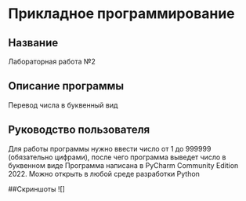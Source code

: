 # Прикладное программирование
## Название
Лабораторная работа №2
## Описание программы 
Перевод числа в буквенный вид
## Руководство пользователя
Для работы программы нужно ввести число от 1 до 999999 (обязательно цифрами), после чего программа выведет число в буквенном виде 
Программа написана в PyCharm Community Edition 2022. Можно открыть в любой среде разработки Python

##Скриншоты
![]

